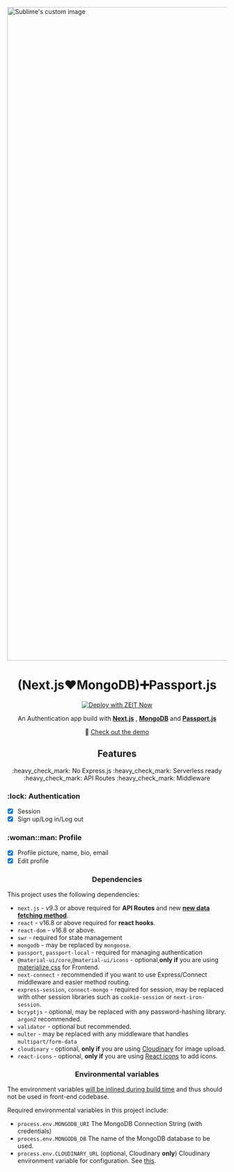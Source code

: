 <p align="">
  <img src="https://i.ibb.co/h9fG4k8/Banner2.jpg" alt="Sublime's custom image" width=1500/>
</p>

<h1 align="center">(Next.js❤️MongoDB)➕Passport.js</h1>

<div align="center">
  
[![Deploy with ZEIT Now](https://zeit.co/button)](https://zeit.co/new/project?template=https://github.com/tsaxena4k/Next.js-Mongodb-Authentication-App)

An Authentication app build with [**Next.js**](https://github.com/zeit/next.js/) , [**MongoDB**](https://www.mongodb.com/) and [**Passport.js**](http://www.passportjs.org/)

:rainbow: [Check out the demo](https://next-js-mongodb-authentications-app.vercel.app/)

</div>

<h2 align="center">Features</h2>
            
<p align="center">:heavy_check_mark: No Express.js :heavy_check_mark: Serverless ready :heavy_check_mark: API Routes :heavy_check_mark: Middleware</p>

<h3>:lock: Authentication</h3>

<div>

- [x] Session
- [x] Sign up/Log in/Log out

</div>

<h3>:woman::man: Profile</h3>

<div>

- [x] Profile picture, name, bio, email
- [x] Edit profile

</div>

<h3 align="center">Dependencies</h3>

This project uses the following dependencies:

- `next.js` - v9.3 or above required for **API Routes** and new [**new data fetching method**](https://nextjs.org/docs/basic-features/data-fetching#getserversideprops-server-side-rendering).
- `react` - v16.8 or above required for **react hooks**.
- `react-dom` - v16.8 or above.
- `swr` - required for state management
- `mongodb` - may be replaced by `mongoose`.
- `passport`, `passport-local` - required for managing authentication
- `@material-ui/core`,`@material-ui/icons` - optional,**only if** you are using [materialize css](https://materializecss.com/getting-started.html) for Frontend.
- `next-connect` - recommended if you want to use Express/Connect middleware and easier method routing.
- `express-session`, `connect-mongo` - required for session, may be replaced with other session libraries such as `cookie-session` or `next-iron-session`.
- `bcryptjs` - optional, may be replaced with any password-hashing library. `argon2` recommended.
- `validator` - optional but recommended.
- `multer` - may be replaced with any middleware that handles `multipart/form-data`
- `cloudinary` - optional, **only if** you are using [Cloudinary](https://cloudinary.com) for image upload.
- `react-icons` - optional, **only if** you are using [React icons](https://react-icons.github.io/react-icons/) to add icons.

<h3 align="center">Environmental variables</h3>

The environment variables [will be inlined during build time](https://nextjs.org/docs#build-time-configuration) and thus should not be used in front-end codebase.

Required environmental variables in this project include:

- `process.env.MONGODB_URI` The MongoDB Connection String (with credentials)
- `process.env.MONGODB_DB` The name of the MongoDB database to be used.
- `process.env.CLOUDINARY_URL` (optional, Cloudinary **only**) Cloudinary environment variable for configuration. See [this](https://cloudinary.com/documentation/node_integration#configuration).
